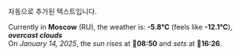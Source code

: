 
자동으로 추가된 텍스트입니다.

<!--START_SECTION:weather:moscow-->
Currently in **Moscow** (RU), the weather is: **-5.8°C** (feels like **-12.1°C**), ***overcast clouds***<br/>
On *January 14, 2025*, the *sun rises* at 🌅**08:50** and *sets* at 🌇**16:26**.
<!--END_SECTION:weather-->
